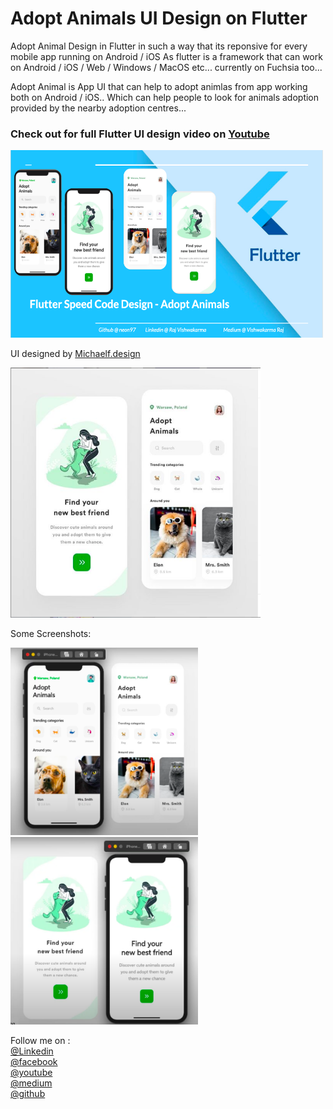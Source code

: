 # Adopt Animals UI Design on Flutter

Adopt Animal Design in Flutter in such a way that its reponsive for every mobile app running on Android / iOS 
As flutter is a framework that can work on Android / iOS / Web / Windows / MacOS etc...  currently on Fuchsia too...

Adopt Animal is App UI that can help to adopt animlas from app working both on Android / iOS..
Which can help people to look for animals adoption provided by the nearby adoption centres...

<h3>Check out for full Flutter UI design video on <a class="github-button" href="https://www.youtube.com/channel/UCRhmjCnvOgULTzEFe-Jpfdw">Youtube</a></h3> 
<a href="https://youtu.be/kd1CLYLymbI">
<img src="https://github.com/neon97/Adopt-Animals-Design-Flutter/blob/master/screenshots/thumbnail.png?raw=true"  width="500"
     height="300">
</img>
</a>
<br>

UI designed by <a class="github-button" href="https://www.instagram.com/michaelf.design/">Michaelf.design</a>

<a href="https://www.instagram.com/p/B_Ky8yBAb1b/">
<img src="https://github.com/neon97/Adopt-Animals-Design-Flutter/blob/master/screenshots/design.png?raw=true"  width="400"
     height="400">
</img>
</a>
<br>

Some Screenshots:

<a href="https://youtu.be/kd1CLYLymbI">
<img src="https://github.com/neon97/Adopt-Animals-Design-Flutter/blob/master/screenshots/2page.png?raw=true"  width="300"
     height="300">
</img>
</a>

<a href="https://youtu.be/kd1CLYLymbI">
<img src="https://github.com/neon97/Adopt-Animals-Design-Flutter/blob/master/screenshots/1page.png?raw=true"  width="300"
     height="300">
</img>
</a>

Follow me on :
<br>
<a class="github-button" href="https://www.linkedin.com/in/raj-vishwakarma0159">@Linkedin</a>
<br>
<a class="github-button" href="https://www.facebook.com/edutechload/">@facebook</a>
<br>
<a class="github-button" href="https://www.youtube.com/edutech%20load">@youtube</a>
<br>
<a class="github-button" href="https://medium.com/@dc.vishwakarma.raj">@medium</a>
<br>
<a class="github-button" href="https://github.com/neon97">@github</a>


